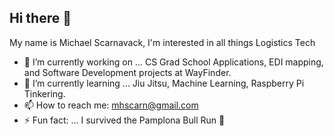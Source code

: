 ## Hi there 👋

My name is Michael Scarnavack, I'm interested in all things Logistics Tech

- 🔭 I’m currently working on ... CS Grad School Applications, EDI mapping, and Software Development projects at WayFinder. 
- 🌱 I’m currently learning ... Jiu Jitsu, Machine Learning, Raspberry Pi Tinkering.
- 📫 How to reach me: mhscarn@gmail.com
- ⚡ Fun fact: ... I survived the Pamplona Bull Run 🐂

<!--
**M-Scarnavack/M-Scarnavack** is a ✨ _special_ ✨ repository because its `README.md` (this file) appears on your GitHub profile.

Here are some ideas to get you started:

- 🔭 I’m currently working on ...
- 🌱 I’m currently learning ...
- 👯 I’m looking to collaborate on ...
- 🤔 I’m looking for help with ...
- 💬 Ask me about ...
- 📫 How to reach me: ...
- 😄 Pronouns: ...
- ⚡ Fun fact: ...
-->

